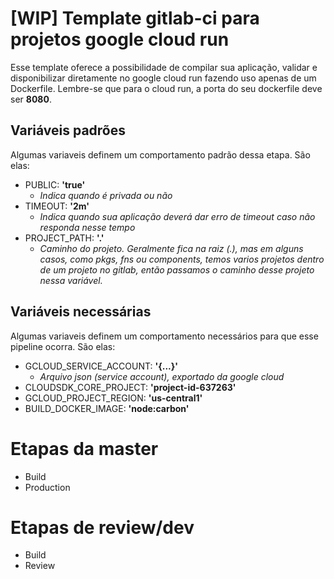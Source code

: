# [WIP] Template gitlab-ci para projetos google cloud run
Esse template oferece a possibilidade de compilar sua aplicação, validar e disponibilizar diretamente no google cloud run fazendo uso apenas de um Dockerfile.
Lembre-se que para o cloud run, a porta do seu dockerfile deve ser **8080**.

## Variáveis padrões
Algumas variaveis definem um comportamento padrão dessa etapa. São elas:
- PUBLIC: **'true'**
  - _Indica quando é privada ou não_
- TIMEOUT: **'2m'**
   - _Indica quando sua aplicação deverá dar erro de timeout caso não responda nesse tempo_
- PROJECT_PATH: **'.'**
   - _Caminho do projeto. Geralmente fica na raiz (.), mas em alguns casos, como pkgs, fns ou components, temos varios projetos dentro de um projeto no gitlab, então passamos o caminho desse projeto nessa variável._

## Variáveis necessárias
Algumas variaveis definem um comportamento necessários para que esse pipeline ocorra. São elas:
- GCLOUD_SERVICE_ACCOUNT: **'{...}'**
  - _Arquivo json (service account), exportado da google cloud_
- CLOUDSDK_CORE_PROJECT: **'project-id-637263'**
- GCLOUD_PROJECT_REGION: **'us-central1'**
- BUILD_DOCKER_IMAGE: **'node:carbon'**

# Etapas da master
- Build
- Production

# Etapas de review/dev
- Build
- Review
